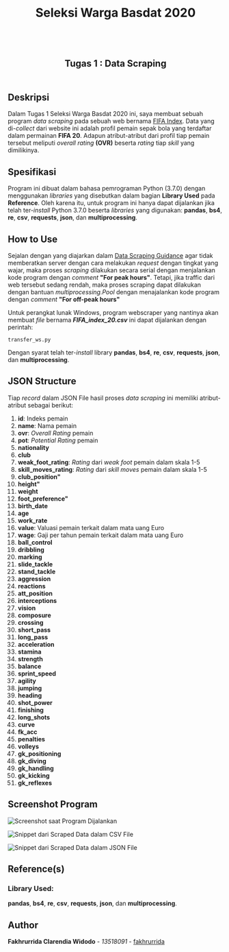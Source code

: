 <h1 align="center">
  <br>
  Seleksi Warga Basdat 2020
  <br>
  <br>
</h1>

<h2 align="center">
  <br>
  Tugas 1 : Data Scraping
  <br>
  <br>
</h2>

## Deskripsi
Dalam Tugas 1 Seleksi Warga Basdat 2020 ini, saya membuat sebuah program _data scraping_ pada sebuah web bernama [FIFA Index](https://www.fifaindex.com/players/). Data yang di-_collect_ dari website ini adalah profil pemain sepak bola yang terdaftar dalam permainan __FIFA 20__. Adapun atribut-atribut dari profil tiap pemain tersebut meliputi _overall rating_ __(OVR)__ beserta _rating_ tiap _skill_ yang dimilikinya.

## Spesifikasi
Program ini dibuat dalam bahasa pemrograman Python (3.7.0) dengan menggunakan _libraries_ yang disebutkan dalam bagian __Library Used__ pada __Reference__. Oleh karena itu, untuk program ini hanya dapat dijalankan jika telah ter-_install_ Python 3.7.0 beserta _libraries_ yang digunakan: __pandas__, __bs4__, __re__, __csv__, __requests__, __json__, dan __multiprocessing__.

## How to Use
Sejalan dengan yang diajarkan dalam [Data Scraping Guidance](http://bit.ly/DataScrapingGuidance) agar tidak memberatkan server dengan cara melakukan _request_ dengan tingkat yang wajar, maka proses _scraping_ dilakukan secara serial dengan menjalankan kode program dengan _comment_ __"For peak hours"__. Tetapi, jika traffic dari web tersebut sedang rendah, maka proses scraping dapat dilakukan dengan bantuan _multiprocessing.Pool_ dengan menajalankan kode program dengan _comment_ __"For off-peak hours"__

Untuk perangkat lunak Windows, program webscraper yang nantinya akan membuat _file_ bernama ___FIFA_index_20.csv___ ini dapat dijalankan dengan perintah:
```
transfer_ws.py
```
Dengan syarat telah ter-_install_ library __pandas__, __bs4__, __re__, __csv__, __requests__, __json__, dan __multiprocessing__.

## JSON Structure

Tiap _record_ dalam JSON File hasil proses _data scraping_ ini memiliki atribut-atribut sebagai berikut:

1. __id__: Indeks pemain
2. __name__: Nama pemain
3. __ovr__: _Overall Rating_ pemain
4. __pot__: _Potential Rating_ pemain
5. __nationality__
6. __club__
7. __weak_foot_rating__: _Rating_ dari _weak foot_ pemain dalam skala 1-5
8. __skill_moves_rating__: _Rating_ dari _skill moves_ pemain dalam skala 1-5
9. __club_position"__
10. __height"__
11. __weight__
12. __foot_preference"__
13. __birth_date__
14. __age__
15. __work_rate__
16. __value__: Valuasi pemain terkait dalam mata uang Euro
17. __wage__: Gaji per tahun pemain terkait dalam mata uang Euro
18. __ball_control__
19. __dribbling__
20. __marking__
21. __slide_tackle__
22. __stand_tackle__
23. __aggression__
24. __reactions__
25. __att_position__
26. __interceptions__
27. __vision__
28. __composure__
29. __crossing__
30. __short_pass__
31. __long_pass__
32. __acceleration__
35. __stamina__
34. __strength__
33. __balance__
36. __sprint_speed__
37. __agility__
38. __jumping__
39. __heading__
40. __shot_power__
41. __finishing__
42. __long_shots__
43. __curve__
44. __fk_acc__
45. __penalties__
46. __volleys__
47. __gk_positioning__
48. __gk_diving__
49. __gk_handling__
50. __gk_kicking__
51. __gk_reflexes__

## Screenshot Program

![Screenshot saat Program Dijalankan](https://github.com/fakhrurrida/Seleksi-2020-Tugas-1/blob/master/screenshots/ss_program.PNG?raw=true "SS Program")

![Snippet dari Scraped Data dalam CSV File](https://github.com/fakhrurrida/Seleksi-2020-Tugas-1/blob/master/screenshots/csvFile_snippet.PNG?raw=true "CSV File Snippet")

![Snippet dari Scraped Data dalam JSON File](https://github.com/fakhrurrida/Seleksi-2020-Tugas-1/blob/master/screenshots/jsonFile_snippet.PNG?raw=true "JSONFile Snippet")

## Reference(s)
### Library Used:
__pandas__, __bs4__, __re__, __csv__, __requests__, __json__, dan __multiprocessing__.


## Author

**Fakhrurrida Clarendia Widodo** - *13518091* - [fakhrurrida](https://github.com/fakhrurrida)

